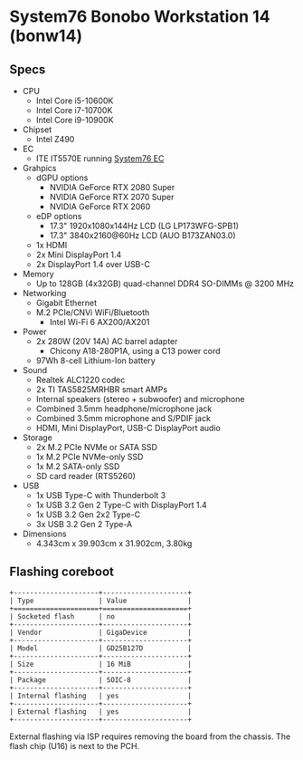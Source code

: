 # System76 Bonobo Workstation 14 (bonw14)

## Specs

- CPU
  - Intel Core i5-10600K
  - Intel Core i7-10700K
  - Intel Core i9-10900K
- Chipset
  - Intel Z490
- EC
  - ITE IT5570E running [System76 EC](https://github.com/system76/ec)
- Grahpics
  - dGPU options
    - NVIDIA GeForce RTX 2080 Super
    - NVIDIA GeForce RTX 2070 Super
    - NVIDIA GeForce RTX 2060
  - eDP options
    - 17.3" 1920x1080x144Hz LCD (LG LP173WFG-SPB1)
    - 17.3" 3840x2160@60Hz LCD (AUO B173ZAN03.0)
  - 1x HDMI
  - 2x Mini DisplayPort 1.4
  - 2x DisplayPort 1.4 over USB-C
- Memory
  - Up to 128GB (4x32GB) quad-channel DDR4 SO-DIMMs @ 3200 MHz
- Networking
  - Gigabit Ethernet
  - M.2 PCIe/CNVi WiFi/Bluetooth
    - Intel Wi-Fi 6 AX200/AX201
- Power
  - 2x 280W (20V 14A) AC barrel adapter
    - Chicony A18-280P1A, using a C13 power cord
  - 97Wh 8-cell Lithium-Ion battery
- Sound
  - Realtek ALC1220 codec
  - 2x TI TAS5825MRHBR smart AMPs
  - Internal speakers (stereo + subwoofer) and microphone
  - Combined 3.5mm headphone/microphone jack
  - Combined 3.5mm microphone and S/PDIF jack
  - HDMI, Mini DisplayPort, USB-C DisplayPort audio
- Storage
  - 2x M.2 PCIe NVMe or SATA SSD
  - 1x M.2 PCIe NVMe-only SSD
  - 1x M.2 SATA-only SSD
  - SD card reader (RTS5260)
- USB
  - 1x USB Type-C with Thunderbolt 3
  - 1x USB 3.2 Gen 2 Type-C with DisplayPort 1.4
  - 1x USB 3.2 Gen 2x2 Type-C
  - 3x USB 3.2 Gen 2 Type-A
- Dimensions
  - 4.343cm x 39.903cm x 31.902cm, 3.80kg

## Flashing coreboot

```{eval-rst}
+---------------------+---------------------+
| Type                | Value               |
+=====================+=====================+
| Socketed flash      | no                  |
+---------------------+---------------------+
| Vendor              | GigaDevice          |
+---------------------+---------------------+
| Model               | GD25B127D           |
+---------------------+---------------------+
| Size                | 16 MiB              |
+---------------------+---------------------+
| Package             | SOIC-8              |
+---------------------+---------------------+
| Internal flashing   | yes                 |
+---------------------+---------------------+
| External flashing   | yes                 |
+---------------------+---------------------+
```

External flashing via ISP requires removing the board from the chassis.
The flash chip (U16) is next to the PCH.
